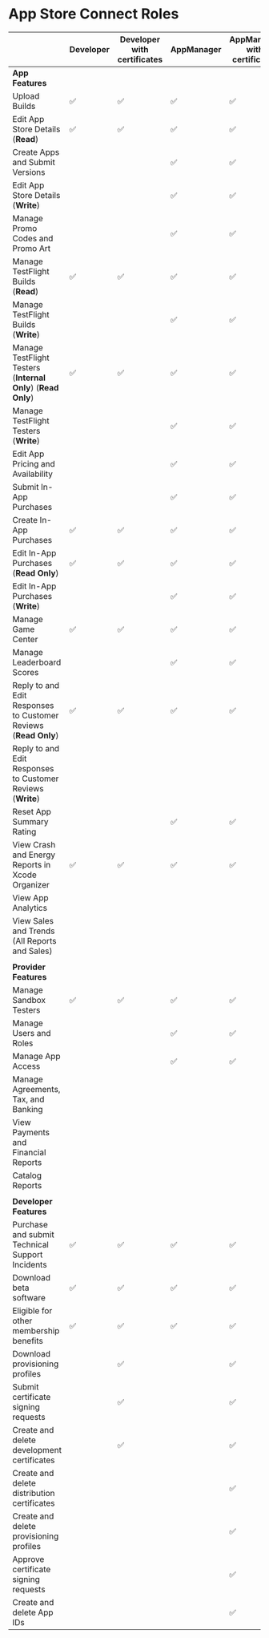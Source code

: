 # App Store Connect Roles

|                                                               | Developer | Developer with certificates | AppManager | AppManager with certificates | Admin |
|---------------------------------------------------------------|-----------|-----------------------------|------------|------------------------------|-------|
| **App Features**                                              |           |                             |            |                              |       |
| Upload Builds                                                 | ✅        | ✅                           | ✅         | ✅                            | ✅    |
| Edit App Store Details (**Read**)                                 | ✅        | ✅                           | ✅         | ✅                            | ✅    |
| Create Apps and Submit Versions                               |           |                             | ✅          | ✅                           | ✅     |
| Edit App Store Details (**Write**)                                |           |                             | ✅          | ✅                           | ✅     |
| Manage Promo Codes and Promo Art                              |           |                             | ✅          | ✅                           | ✅     |
| Manage TestFlight Builds (**Read**)                               | ✅        | ✅                           | ✅          | ✅                           | ✅     |
| Manage TestFlight Builds (**Write**)                              |           |                             | ✅          | ✅                           | ✅     |
| Manage TestFlight Testers (**Internal Only**)   (**Read Only**)       | ✅        | ✅                           | ✅          | ✅                           | ✅     |
| Manage TestFlight Testers (**Write**)                             |           |                             | ✅          | ✅                           | ✅     |
| Edit App Pricing and Availability                             |           |                             | ✅          | ✅                           | ✅     |
| Submit In-App Purchases                                       |           |                             | ✅          | ✅                           | ✅     |
| Create In-App Purchases                                       | ✅        | ✅                           | ✅          | ✅                           | ✅     |
| Edit In-App Purchases (**Read Only**)                             | ✅        | ✅                           | ✅          | ✅                           | ✅     |
| Edit In-App Purchases (**Write**)                                 |           |                             | ✅          | ✅                           | ✅     |
| Manage Game Center                                            | ✅        | ✅                           | ✅          | ✅                           | ✅     |
| Manage Leaderboard Scores                                     |           |                             | ✅          | ✅                           | ✅     |
| Reply to and Edit Responses to Customer   Reviews (**Read Only**) | ✅         | ✅                          | ✅          | ✅                           | ✅     |
| Reply to and Edit Responses to Customer   Reviews (**Write**)     |           |                             |             |                             | ✅     |
| Reset App Summary Rating                                      |           |                             | ✅          | ✅                           | ✅     |
| View Crash and Energy Reports in Xcode   Organizer            | ✅         | ✅                          | ✅          | ✅                           | ✅     |
| View App Analytics                                            |           |                             |            |                              | ✅     |
| View Sales and Trends (All Reports and   Sales)               |           |                             |            |                              | ✅     |
|                                                               |           |                             |            |                              |        |
| **Provider Features**                                         |           |                             |            |                              |        |
| Manage Sandbox Testers                                        | ✅         | ✅                          | ✅          | ✅                           | ✅     |
| Manage Users and Roles                                        |           |                             | ✅          | ✅                           | ✅     |
| Manage App Access                                             |           |                             | ✅          | ✅                           | ✅     |
| Manage Agreements, Tax, and Banking                           |           |                             |            |                              | ✅     |
| View Payments and Financial Reports                           |           |                             |            |                              | ✅     |
| Catalog Reports                                               |           |                             |            |                              | ✅     |
|                                                               |           |                             |            |                              |        |
| **Developer Features**                                        |           |                             |            |                              |        |
| Purchase and submit Technical Support   Incidents             | ✅         | ✅                          | ✅          | ✅                           | ✅     |
| Download beta software                                        | ✅         | ✅                          | ✅          | ✅                           | ✅     |
| Eligible for other membership benefits                        | ✅         | ✅                          | ✅          | ✅                           | ✅     |
| Download provisioning profiles                                |           | ✅                           |            | ✅                           | ✅     |
| Submit certificate signing requests                           |           | ✅                           |            | ✅                           | ✅     |
| Create and delete development   certificates                  |           | ✅                           |            | ✅                           | ✅     |
| Create and delete distribution   certificates                 |           |                             |            | ✅                            | ✅     |
| Create and delete provisioning profiles                       |           |                             |            | ✅                            | ✅     |
| Approve certificate signing requests                          |           |                             |            | ✅                            | ✅     |
| Create and delete App IDs                                     |           |                             |            | ✅                            | ✅     |